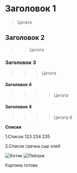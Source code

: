 # Заголовок 1
>Цитата
## Заголовок 2
>>Цитата
### Заголовок 3
>>>Цитата
#### Заголовок 4
>>>>Цитата

#### Заголовок 4
>>>>Цитата 6

**Списки**

1.Список
123
234
235

2.Список
гречка
сыр
хлеб

![Котик](https://bipbap.ru/wp-content/uploads/2017/04/000000843.jpg)
![Пейзаж](https://vjoy.cc/wp-content/uploads/2019/07/1-1.jpg)

Картина готова